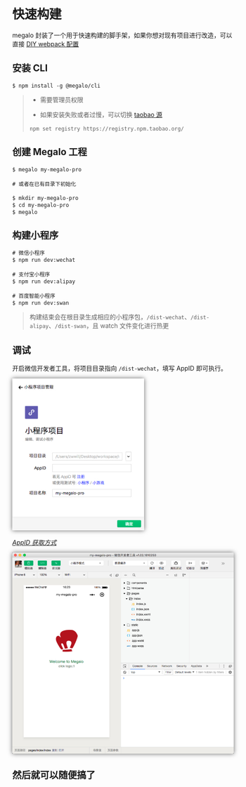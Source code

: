 # 快速构建

megalo 封装了一个用于快速构建的脚手架，如果你想对现有项目进行改造，可以直接 [DIY webpack 配置](quickstart/webpack)

## 安装 CLI

```shell
$ npm install -g @megalo/cli
```

> - 需要管理员权限
> 
> - 如果安装失败或者过慢，可以切换 [taobao 源](http://npm.taobao.org/)
> ```shell
> npm set registry https://registry.npm.taobao.org/
> ```

## 创建 Megalo 工程

```shell
$ megalo my-megalo-pro

# 或者在已有目录下初始化

$ mkdir my-megalo-pro
$ cd my-megalo-pro
$ megalo
```

## 构建小程序

```shell
# 微信小程序
$ npm run dev:wechat

# 支付宝小程序
$ npm run dev:alipay

# 百度智能小程序
$ npm run dev:swan
```

> 构建结束会在根目录生成相应的小程序包，`/dist-wechat`、`/dist-alipay`、`/dist-swan`，且 watch 文件变化进行热更

## 调试

开启微信开发者工具，将项目目录指向 `/dist-wechat`，填写 AppID 即可执行。

<img src="./static/imgs/init-1.jpg" width="300" style="box-shadow:0 0 10px #666"> 

[*AppID 获取方式*](https://developers.weixin.qq.com/miniprogram/dev/#%E7%94%B3%E8%AF%B7%E5%B8%90%E5%8F%B7)

<img src="./static/imgs/init-2.jpg" width="600" style="box-shadow:0 0 10px #666">

## 然后就可以随便搞了